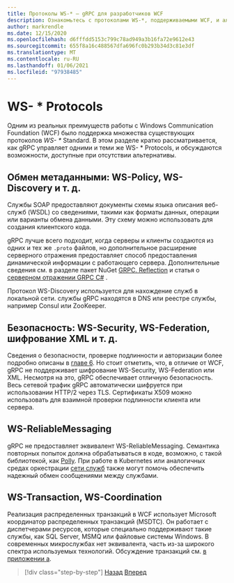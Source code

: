 ```yaml
---
title: Протоколы WS-* — gRPC для разработчиков WCF
description: Ознакомьтесь с протоколами WS-*, поддерживаемыми WCF, и альтернативами, доступными в gRPC
author: markrendle
ms.date: 12/15/2020
ms.openlocfilehash: d6fffdd5153c799c78ad949a3b16fa72e9612e43
ms.sourcegitcommit: 655f8a16c488567dfa696fc0b293b34d3c81e3df
ms.translationtype: MT
ms.contentlocale: ru-RU
ms.lasthandoff: 01/06/2021
ms.locfileid: "97938485"
---
```

# <a name="ws--protocols"></a>WS- \* Protocols

Одним из реальных преимуществ работы с Windows Communication Foundation (WCF) было поддержка множества существующих протоколов _WS- \*_ Standard. В этом разделе кратко рассматривается, как gRPC управляет одними и теми же WS- \* Protocols, и обсуждаются возможности, доступные при отсутствии альтернативы.

## <a name="metadata-exchange-ws-policy-ws-discovery-and-so-on"></a>Обмен метаданными: WS-Policy, WS-Discovery и т. д.

Службы SOAP предоставляют документы схемы языка описания веб-служб (WSDL) со сведениями, такими как форматы данных, операции или варианты обмена данными. Эту схему можно использовать для создания клиентского кода.

gRPC лучше всего подходит, когда серверы и клиенты создаются из одних и тех же `.proto` файлов, но дополнительное расширение серверного отражения предоставляет способ предоставления динамической информации с работающего сервера. Дополнительные сведения см. в разделе пакет NuGet [GRPC. Reflection](https://nuget.org/packages/Grpc.Reflection) и статья о [серверном отражении GRPC C#](https://github.com/grpc/grpc/blob/master/doc/csharp/server_reflection.md) .

Протокол WS-Discovery используется для нахождение служб в локальной сети. службы gRPC находятся в DNS или реестре службы, например Consul или ZooKeeper.

## <a name="security-ws-security-ws-federation-xml-encryption-and-so-on"></a>Безопасность: WS-Security, WS-Federation, шифрование XML и т. д.

Сведения о безопасности, проверке подлинности и авторизации более подробно описаны в [главе 6](security.md). Но стоит отметить, что, в отличие от WCF, gRPC не поддерживает шифрование WS-Security, WS-Federation или XML. Несмотря на это, gRPC обеспечивает отличную безопасность. Весь сетевой трафик gRPC автоматически шифруется при использовании HTTP/2 через TLS. Сертификаты X509 можно использовать для взаимной проверки подлинности клиента или сервера.

## <a name="ws-reliablemessaging"></a>WS-ReliableMessaging

gRPC не предоставляет эквивалент WS-ReliableMessaging. Семантика повторных попыток должна обрабатываться в коде, возможно, с такой библиотекой, как [Polly](https://github.com/App-vNext/Polly). При работе в Kubernetes или аналогичных средах оркестрации [сети служб](service-mesh.md) также могут помочь обеспечить надежный обмен сообщениями между службами.

## <a name="ws-transaction-ws-coordination"></a>WS-Transaction, WS-Coordination

Реализация распределенных транзакций в WCF использует Microsoft координатор распределенных транзакций (MSDTC). Он работает с диспетчерами ресурсов, которые специально поддерживают такие службы, как SQL Server, MSMQ или файловые системы Windows. В современных микрослужбах нет эквивалента, часть из-за широкого спектра используемых технологий. Обсуждение транзакций см. [в приложении а](appendix.md).

>[!div class="step-by-step"]
>[Назад](error-handling.md)
>[Вперед](migrate-wcf-to-grpc.md)
